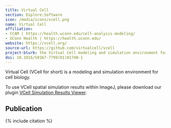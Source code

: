 ```yaml
---
title: Virtual Cell
section: Explore:Software
icon: /media/icons/vcell.png
name: Virtual Cell
affiliation:
- CCAM | https://health.uconn.edu/cell-analysis-modeling/
- UConn Health | https://health.uconn.edu/
website: https://vcell.org/
source-url: https://github.com/virtualcell/vcell
project-blurb: the Virtual Cell modeling and simulation environment for cell biology
doi: 10.1016/S0167-7799(01)01740-1
---
```


Virtual Cell (VCell for short) is a modeling and simulation environment for cell biology.

To use VCell spatial simulation results within ImageJ, please download our plugin [VCell Simulation Results Viewer](https://github.com/virtualcell/vcell-fiji).

## Publication

{% include citation %}

